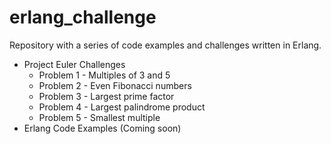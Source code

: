 # erlang_challenge
Repository with a series of code examples and challenges written in Erlang.

 - Project Euler Challenges
    - Problem 1 - Multiples of 3 and 5
    - Problem 2 - Even Fibonacci numbers
    - Problem 3 - Largest prime factor
    - Problem 4 - Largest palindrome product
    - Problem 5 - Smallest multiple
 - Erlang Code Examples (Coming soon)